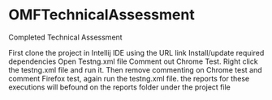 # OMFTechnicalAssessment
Completed Technical Assessment

First clone the project in Intellij IDE using the URL link
Install/update required dependencies
Open Testng.xml file
Comment out Chrome Test. Right click the testng.xml file and run it.
Then remove commenting on Chrome test and comment Firefox test, again run the testng.xml file.
the reports for these executions will befound on the reports folder under the project file
